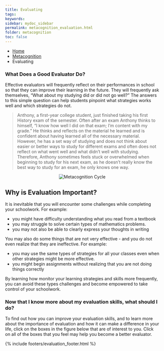 ```yaml
---
title: Evaluating
tags: 
keywords: 
sidebar: mydoc_sidebar
permalink: metacognition_evaluation.html
folder: metacognition
toc: false
---
```


<ul class="breadcrumb">
    <li><a href="index.html">Home</a></li>
    <li><a href="metacognition.html">Metacognition</a></li>
    <li class="active">Evaluating</li>
</ul>

### What Does a Good Evaluator Do?

Effective evaluators will frequently reflect on their performances in
school so that they can improve their learning in the future. They will
frequently ask themselves, “What about my studying did or did not go
well?” The answers to this simple question can help students pinpoint
what strategies works well and which strategies do not.

> Anthony, a first-year college student, just finished taking his first
> History exam of the semester. Often after an exam Anthony thinks to
> himself, “I know how well I did on that exam; I’m content with my
> grade.” He thinks and reflects on the material he learned and is
> confident about having learned all of the necessary material. However,
> he has a set way of studying and does not think about easier or better
> ways to study for different exams and often does not reflect on what
> went well and what didn’t well with studying. Therefore, Anthony
> sometimes feels stuck or overwhelmed when beginning to study for his
> next exam, as he doesn’t really know the best way to study for an
> exam, he only knows one way.

<center><img src='images/metacognition.png' alt='Metacognition Cycle' /></center>

## Why is Evaluation Important?

It is inevitable that you will encounter some challenges while completing your schoolwork. For example:

* you might have difficulty understanding what you read from a textbook
* you may struggle to solve certain types of mathematics problems.
* you may not also be able to clearly express your thoughts in writing

You may also do some things that are not very effective - and you do not even realize that they are ineffective. For example:

* you may use the same types of strategies for all your classes even when other strategies might be more effective.
* you might begin assignments without realizing that you are not doing things correctly

By learning how monitor your learning strategies and skills more frequently, you can avoid these types challenges and become empowered to take control of your schoolwork.


### Now that I know more about my evaluation skills, what should I do?

To find out how you can improve your evaluation skills, and to learn more about the importance of evaluation and how it can make a difference in your life, click on the boxes in the figure below that are of interest to you. Click on all of the boxes that you feel may help you become a better evaluator.


{% include footers/evaluation_footer.html %}


